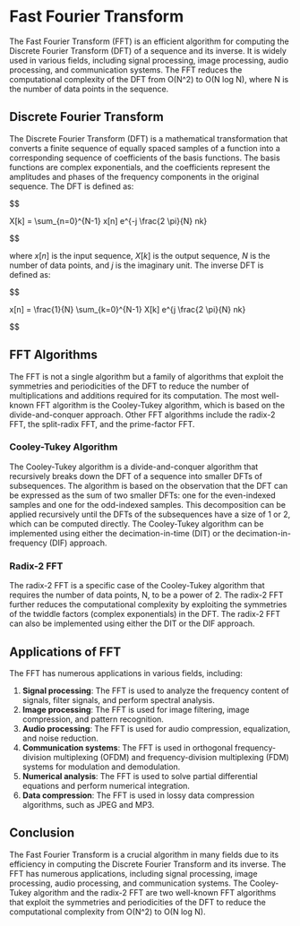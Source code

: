 # Fast Fourier Transform

The Fast Fourier Transform (FFT) is an efficient algorithm for computing the Discrete Fourier Transform (DFT) of a sequence and its inverse. It is widely used in various fields, including signal processing, image processing, audio processing, and communication systems. The FFT reduces the computational complexity of the DFT from O(N^2) to O(N log N), where N is the number of data points in the sequence.

## Discrete Fourier Transform

The Discrete Fourier Transform (DFT) is a mathematical transformation that converts a finite sequence of equally spaced samples of a function into a corresponding sequence of coefficients of the basis functions. The basis functions are complex exponentials, and the coefficients represent the amplitudes and phases of the frequency components in the original sequence. The DFT is defined as:


$$

X[k] = \sum_{n=0}^{N-1} x[n] e^{-j \frac{2 \pi}{N} nk}

$$


where $x[n]$ is the input sequence, $X[k]$ is the output sequence, $N$ is the number of data points, and $j$ is the imaginary unit. The inverse DFT is defined as:


$$

x[n] = \frac{1}{N} \sum_{k=0}^{N-1} X[k] e^{j \frac{2 \pi}{N} nk}

$$


## FFT Algorithms

The FFT is not a single algorithm but a family of algorithms that exploit the symmetries and periodicities of the DFT to reduce the number of multiplications and additions required for its computation. The most well-known FFT algorithm is the Cooley-Tukey algorithm, which is based on the divide-and-conquer approach. Other FFT algorithms include the radix-2 FFT, the split-radix FFT, and the prime-factor FFT.

### Cooley-Tukey Algorithm

The Cooley-Tukey algorithm is a divide-and-conquer algorithm that recursively breaks down the DFT of a sequence into smaller DFTs of subsequences. The algorithm is based on the observation that the DFT can be expressed as the sum of two smaller DFTs: one for the even-indexed samples and one for the odd-indexed samples. This decomposition can be applied recursively until the DFTs of the subsequences have a size of 1 or 2, which can be computed directly. The Cooley-Tukey algorithm can be implemented using either the decimation-in-time (DIT) or the decimation-in-frequency (DIF) approach.

### Radix-2 FFT

The radix-2 FFT is a specific case of the Cooley-Tukey algorithm that requires the number of data points, N, to be a power of 2. The radix-2 FFT further reduces the computational complexity by exploiting the symmetries of the twiddle factors (complex exponentials) in the DFT. The radix-2 FFT can also be implemented using either the DIT or the DIF approach.

## Applications of FFT

The FFT has numerous applications in various fields, including:

1. **Signal processing**: The FFT is used to analyze the frequency content of signals, filter signals, and perform spectral analysis.
2. **Image processing**: The FFT is used for image filtering, image compression, and pattern recognition.
3. **Audio processing**: The FFT is used for audio compression, equalization, and noise reduction.
4. **Communication systems**: The FFT is used in orthogonal frequency-division multiplexing (OFDM) and frequency-division multiplexing (FDM) systems for modulation and demodulation.
5. **Numerical analysis**: The FFT is used to solve partial differential equations and perform numerical integration.
6. **Data compression**: The FFT is used in lossy data compression algorithms, such as JPEG and MP3.

## Conclusion

The Fast Fourier Transform is a crucial algorithm in many fields due to its efficiency in computing the Discrete Fourier Transform and its inverse. The FFT has numerous applications, including signal processing, image processing, audio processing, and communication systems. The Cooley-Tukey algorithm and the radix-2 FFT are two well-known FFT algorithms that exploit the symmetries and periodicities of the DFT to reduce the computational complexity from O(N^2) to O(N log N).
